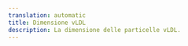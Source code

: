 ```yaml
---
translation: automatic
title: Dimensione vLDL
description: La dimensione delle particelle vLDL.
---
```

